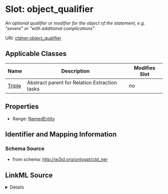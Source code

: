

# Slot: object_qualifier


_An optional qualifier or modifier for the object of the statement, e.g. "severe" or "with additional complications"_



URI: [ctdner:object_qualifier](http://w3id.org/ontogpt/ctd_nerobject_qualifier)



<!-- no inheritance hierarchy -->





## Applicable Classes

| Name | Description | Modifies Slot |
| --- | --- | --- |
| [Triple](Triple.md) | Abstract parent for Relation Extraction tasks |  no  |







## Properties

* Range: [NamedEntity](NamedEntity.md)





## Identifier and Mapping Information







### Schema Source


* from schema: http://w3id.org/ontogpt/ctd_ner




## LinkML Source

<details>
```yaml
name: object_qualifier
description: An optional qualifier or modifier for the object of the statement, e.g.
  "severe" or "with additional complications"
from_schema: http://w3id.org/ontogpt/ctd_ner
rank: 1000
alias: object_qualifier
owner: Triple
domain_of:
- Triple
range: NamedEntity

```
</details>